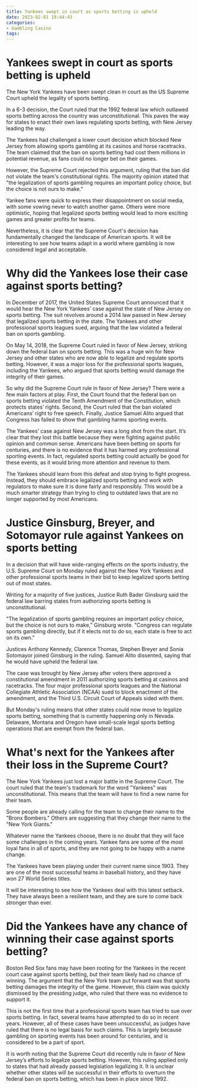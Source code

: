 ```yaml
---
title: Yankees swept in court as sports betting is upheld
date: 2023-02-01 18:44:43
categories:
- Gambling Casino
tags:
---
```



#  Yankees swept in court as sports betting is upheld

The New York Yankees have been swept clean in court as the US Supreme Court upheld the legality of sports betting.

In a 6-3 decision, the Court ruled that the 1992 federal law which outlawed sports betting across the country was unconstitutional. This paves the way for states to enact their own laws regulating sports betting, with New Jersey leading the way.

The Yankees had challenged a lower court decision which blocked New Jersey from allowing sports gambling at its casinos and horse racetracks. The team claimed that the ban on sports betting had cost them millions in potential revenue, as fans could no longer bet on their games.

However, the Supreme Court rejected this argument, ruling that the ban did not violate the team's constitutional rights. The majority opinion stated that "the legalization of sports gambling requires an important policy choice, but the choice is not ours to make."

 Yankee fans were quick to express their disappointment on social media, with some vowing never to watch another game. Others were more optimistic, hoping that legalized sports betting would lead to more exciting games and greater profits for teams.

Nevertheless, it is clear that the Supreme Court's decision has fundamentally changed the landscape of American sports. It will be interesting to see how teams adapt in a world where gambling is now considered legal and acceptable.

#  Why did the Yankees lose their case against sports betting?

In December of 2017, the United States Supreme Court announced that it would hear the New York Yankees’ case against the state of New Jersey on sports betting. The suit revolves around a 2014 law passed in New Jersey that legalized sports betting in the state. The Yankees and other professional sports leagues sued, arguing that the law violated a federal ban on sports gambling.

On May 14, 2018, the Supreme Court ruled in favor of New Jersey, striking down the federal ban on sports betting. This was a huge win for New Jersey and other states who are now able to legalize and regulate sports betting. However, it was a major loss for the professional sports leagues, including the Yankees, who argued that sports betting would damage the integrity of their games.

So why did the Supreme Court rule in favor of New Jersey? There were a few main factors at play. First, the Court found that the federal ban on sports betting violated the Tenth Amendment of the Constitution, which protects states’ rights. Second, the Court ruled that the ban violated Americans’ right to free speech. Finally, Justice Samuel Alito argued that Congress has failed to show that gambling harms sporting events.

The Yankees’ case against New Jersey was a long shot from the start. It’s clear that they lost this battle because they were fighting against public opinion and common sense. Americans have been betting on sports for centuries, and there is no evidence that it has harmed any professional sporting events. In fact, regulated sports betting could actually be good for these events, as it would bring more attention and revenue to them.

The Yankees should learn from this defeat and stop trying to fight progress. Instead, they should embrace legalized sports betting and work with regulators to make sure it is done fairly and responsibly. This would be a much smarter strategy than trying to cling to outdated laws that are no longer supported by most Americans.

#  Justice Ginsburg, Breyer, and Sotomayor rule against Yankees on sports betting

In a decision that will have wide-ranging effects on the sports industry, the U.S. Supreme Court on Monday ruled against the New York Yankees and other professional sports teams in their bid to keep legalized sports betting out of most states.

Writing for a majority of five justices, Justice Ruth Bader Ginsburg said the federal law barring states from authorizing sports betting is unconstitutional.

"The legalization of sports gambling requires an important policy choice, but the choice is not ours to make," Ginsburg wrote. "Congress can regulate sports gambling directly, but if it elects not to do so, each state is free to act on its own."

Justices Anthony Kennedy, Clarence Thomas, Stephen Breyer and Sonia Sotomayor joined Ginsburg in the ruling. Samuel Alito dissented, saying that he would have upheld the federal law.

The case was brought by New Jersey after voters there approved a constitutional amendment in 2011 authorizing sports betting at casinos and racetracks. The four major professional sports leagues and the National Collegiate Athletic Association (NCAA) sued to block enactment of the amendment, and the Third U.S. Circuit Court of Appeals sided with them.

But Monday's ruling means that other states could now move to legalize sports betting, something that is currently happening only in Nevada. Delaware, Montana and Oregon have small-scale legal sports betting operations that are exempt from the federal ban.

#  What's next for the Yankees after their loss in the Supreme Court?

The New York Yankees just lost a major battle in the Supreme Court. The court ruled that the team's trademark for the word "Yankees" was unconstitutional. This means that the team will have to find a new name for their team.

Some people are already calling for the team to change their name to the "Bronx Bombers." Others are suggesting that they change their name to the "New York Giants."

Whatever name the Yankees choose, there is no doubt that they will face some challenges in the coming years. Yankee fans are some of the most loyal fans in all of sports, and they are not going to be happy with a name change.

The Yankees have been playing under their current name since 1903. They are one of the most successful teams in baseball history, and they have won 27 World Series titles.

It will be interesting to see how the Yankees deal with this latest setback. They have always been a resilient team, and they are sure to come back stronger than ever.

#  Did the Yankees have any chance of winning their case against sports betting?

Boston Red Sox fans may have been rooting for the Yankees in the recent court case against sports betting, but their team likely had no chance of winning. The argument that the New York team put forward was that sports betting damages the integrity of the game. However, this claim was quickly dismissed by the presiding judge, who ruled that there was no evidence to support it.

This is not the first time that a professional sports team has tried to sue over sports betting. In fact, several teams have attempted to do so in recent years. However, all of these cases have been unsuccessful, as judges have ruled that there is no legal basis for such claims. This is largely because gambling on sporting events has been around for centuries, and is considered to be a part of sport.

It is worth noting that the Supreme Court did recently rule in favor of New Jersey’s efforts to legalize sports betting. However, this ruling applied only to states that had already passed legislation legalizing it. It is unclear whether other states will be successful in their efforts to overturn the federal ban on sports betting, which has been in place since 1992.